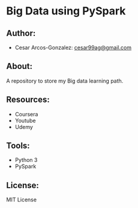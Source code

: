 # Big Data using PySpark
## Author: 
- Cesar Arcos-Gonzalez: cesar99ag@gmail.com

## About: 
A repository to store my Big data learning path.

## Resources:
- Coursera
- Youtube
- Udemy
## Tools:
- Python 3
- PySpark
## License: 
MIT License
